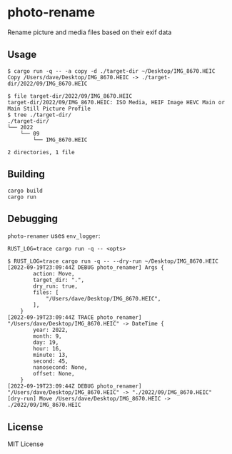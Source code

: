 photo-rename
============

Rename picture and media files based on their exif data

Usage
-----


```
$ cargo run -q -- -a copy -d ./target-dir ~/Desktop/IMG_8670.HEIC
Copy /Users/dave/Desktop/IMG_8670.HEIC -> ./target-dir/2022/09/IMG_8670.HEIC
```

```
$ file target-dir/2022/09/IMG_8670.HEIC
target-dir/2022/09/IMG_8670.HEIC: ISO Media, HEIF Image HEVC Main or Main Still Picture Profile
$ tree ./target-dir/
./target-dir/
└── 2022
    └── 09
        └── IMG_8670.HEIC

2 directories, 1 file
```

Building
--------

    cargo build
    cargo run

Debugging
---------

`photo-renamer` uses `env_logger`:

    RUST_LOG=trace cargo run -q -- <opts>

```
$ RUST_LOG=trace cargo run -q -- --dry-run ~/Desktop/IMG_8670.HEIC
[2022-09-19T23:09:44Z DEBUG photo_renamer] Args {
        action: Move,
        target_dir: ".",
        dry_run: true,
        files: [
            "/Users/dave/Desktop/IMG_8670.HEIC",
        ],
    }
[2022-09-19T23:09:44Z TRACE photo_renamer] "/Users/dave/Desktop/IMG_8670.HEIC" -> DateTime {
        year: 2022,
        month: 9,
        day: 19,
        hour: 16,
        minute: 13,
        second: 45,
        nanosecond: None,
        offset: None,
    }
[2022-09-19T23:09:44Z DEBUG photo_renamer] "/Users/dave/Desktop/IMG_8670.HEIC" -> "./2022/09/IMG_8670.HEIC"
[dry-run] Move /Users/dave/Desktop/IMG_8670.HEIC -> ./2022/09/IMG_8670.HEIC
```

License
-------

MIT License
